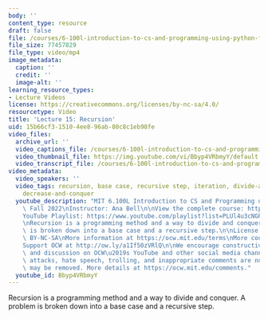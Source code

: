 ```yaml
---
body: ''
content_type: resource
draft: false
file: /courses/6-100l-introduction-to-cs-and-programming-using-python-fall-2022/6100l-lecture-15-version-2_360p_16_9.mp4
file_size: 77457829
file_type: video/mp4
image_metadata:
  caption: ''
  credit: ''
  image-alt: ''
learning_resource_types:
- Lecture Videos
license: https://creativecommons.org/licenses/by-nc-sa/4.0/
resourcetype: Video
title: 'Lecture 15: Recursion'
uid: 15b66cf3-1510-4ee8-96ab-80c8c1eb98fe
video_files:
  archive_url: ''
  video_captions_file: /courses/6-100l-introduction-to-cs-and-programming-using-python-fall-2022/1uFTx7VBCy0zz2tZxzgf-VjE9TAsYp_0k_transcript.webvtt
  video_thumbnail_file: https://img.youtube.com/vi/Bbyp4VRbmyY/default.jpg
  video_transcript_file: /courses/6-100l-introduction-to-cs-and-programming-using-python-fall-2022/1uFTx7VBCy0zz2tZxzgf-VjE9TAsYp_0k_transcript.pdf
video_metadata:
  video_speakers: ''
  video_tags: recursion, base case, recursive step, iteration, divide-and-conquer,
    decrease-and-conquer
  youtube_description: "MIT 6.100L Introduction to CS and Programming using Python,\
    \ Fall 2022\nInstructor: Ana Bell\n\nView the complete course: https://ocw.mit.edu/courses/6-100l-introduction-to-cs-and-programming-using-python-fall-2022/\n\
    YouTube Playlist: https://www.youtube.com/playlist?list=PLUl4u3cNGP62A-ynp6v6-LGBCzeH3VAQB\n\
    \nRecursion is a programming method and a way to divide and conquer. A problem\
    \ is broken down into a base case and a recursive step.\n\nLicense: Creative Commons\
    \ BY-NC-SA\nMore information at https://ocw.mit.edu/terms\nMore courses at https://ocw.mit.edu\n\
    Support OCW at http://ow.ly/a1If50zVRlQ\n\nWe encourage constructive comments\
    \ and discussion on OCW\u2019s YouTube and other social media channels. Personal\
    \ attacks, hate speech, trolling, and inappropriate comments are not allowed and\
    \ may be removed. More details at https://ocw.mit.edu/comments."
  youtube_id: Bbyp4VRbmyY
---
```

Recursion is a programming method and a way to divide and conquer. A problem is broken down into a base case and a recursive step.